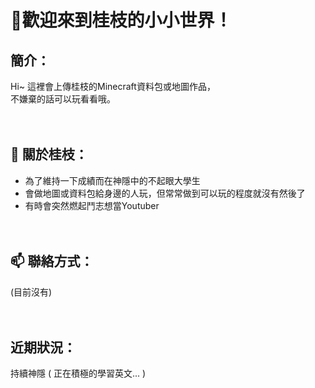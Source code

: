 # 👋歡迎來到桂枝的小小世界！

## 簡介：
  Hi~ 這裡會上傳桂枝的Minecraft資料包或地圖作品， <br>
  不嫌棄的話可以玩看看哦。<br><br><br>

## 🔭 關於桂枝：
  - 為了維持一下成績而在神隱中的不起眼大學生 <br>
  - 會做地圖或資料包給身邊的人玩，但常常做到可以玩的程度就沒有然後了 <br>
  - 有時會突然燃起鬥志想當Youtuber <br><br><br>

## 📫 聯絡方式：
  (目前沒有) <br><br><br>
  
## 近期狀況：
  持續神隱  ( 正在積極的學習英文... )


<!--
**HolyGuizhi/HolyGuizhi** is a ✨ _special_ ✨ repository because its `README.md` (this file) appears on your GitHub profile.

Here are some ideas to get you started:

- 🔭 I’m currently working on ...
- 🌱 I’m currently learning ...
- 👯 I’m looking to collaborate on ...
- 🤔 I’m looking for help with ...
- 💬 Ask me about ...
- 📫 How to reach me: ...
- 😄 Pronouns: ...
- ⚡ Fun fact: ...
-->
